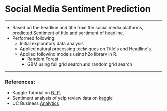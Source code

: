 # Social Media Sentiment Prediction

-------
  
- Based on the headline and title from the social media platforms, predicted Sentiment of title and sentiment of headline.
- Performed following:
  - Initial exploratory data analysis.
  - Applied natural processing techniques on Title's and Headline's.
  - Applied following models using h2o library in R.
    - Random Forest
    - GBM using full grid search and random grid search 

-------

### References:
  
- Kaggle Tutorial on [NLP.][]
- Sentiment analysis of yelp review data on [kaggle][]
- UC Business [Analytics][] 
<!-- external links -->
[NLP.]:https://www.kaggle.com/rtatman/tutorial-sentiment-analysis-in-r/notebook
[kaggle]:https://www.kaggle.com/suzanaiacob/sentiment-analysis-of-the-yelp-reviews-data
[Analytics]:http://uc-r.github.io/gbm_regression#h2o

